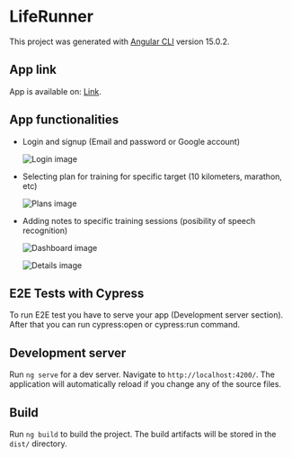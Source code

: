 # LifeRunner

This project was generated with [Angular CLI](https://github.com/angular/angular-cli) version 15.0.2.

## App link

App is available on: [Link](https://life-runner-866c3.web.app/).

## App functionalities 

- Login and signup (Email and password or Google account)
     
     ![Login image](https://i.imgur.com/tvJGrlZ.png)
- Selecting plan for training for specific target (10 kilometers, marathon, etc)
   
    ![Plans image](https://i.imgur.com/J4jVvBA.png)
- Adding notes to specific training sessions (posibility of speech recognition)
   
    ![Dashboard image](https://i.imgur.com/PTlsm32.png)
       
    ![Details image](https://i.imgur.com/5OSkxlH.png)
    
## E2E Tests with Cypress

To run E2E test you have to serve your app (Development server section). After that you can run cypress:open or cypress:run command.

## Development server

Run `ng serve` for a dev server. Navigate to `http://localhost:4200/`. The application will automatically reload if you change any of the source files.

## Build

Run `ng build` to build the project. The build artifacts will be stored in the `dist/` directory.
